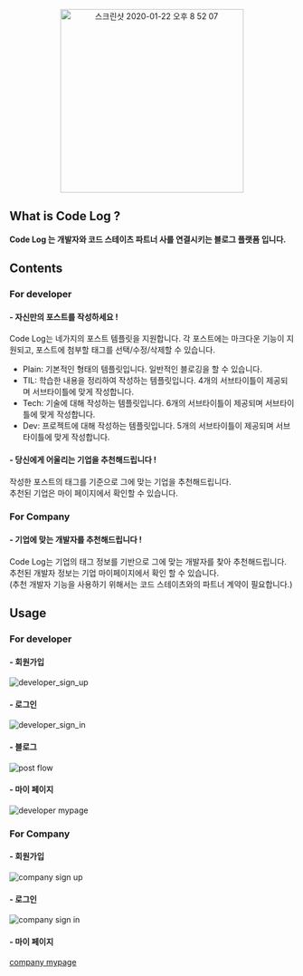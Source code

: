 <p align="center"> 
<img width="324" alt="스크린샷 2020-01-22 오후 8 52 07" src="https://user-images.githubusercontent.com/54742523/75141203-d06d6400-5733-11ea-892c-41d6ba5f4213.png">
  
   
###
###

## What is Code Log ?  
**Code Log 는 개발자와 코드 스테이츠 파트너 사를 연결시키는 블로그 플랫폼 입니다.**

## Contents

### For developer

#### - 자신만의 포스트를 작성하세요 !
  Code Log는 네가지의 포스트 템플릿을 지원합니다. 각 포스트에는 마크다운 기능이 지원되고,
포스트에 첨부할 태그를 선택/수정/삭제할 수 있습니다.  
  
  - Plain: 기본적인 형태의 템플릿입니다. 일반적인 블로깅을 할 수 있습니다.
  - TIL: 학습한 내용을 정리하여 작성하는 템플릿입니다. 4개의 서브타이틀이 제공되며 서브타이틀에 맞게 작성합니다.
  - Tech: 기술에 대해 작성하는 템플릿입니다. 6개의 서브타이틀이 제공되며 서브타이틀에 맞게 작성합니다.
  - Dev: 프로젝트에 대해 작성하는 템플릿입니다. 5개의 서브타이틀이 제공되며 서브타이틀에 맞게 작성합니다.

#### - 당신에게 어울리는 기업을 추천해드립니다 !
  작성한 포스트의 태그를 기준으로 그에 맞는 기업을 추천해드립니다.  
  추천된 기업은 마이 페이지에서 확인할 수 있습니다.

### For Company

#### - 기업에 맞는 개발자를 추천해드립니다 !
  Code Log는 기업의 태그 정보를 기반으로 그에 맞는 개발자를 찾아 추천해드립니다.  
  추천된 개발자 정보는 기업 마이페이지에서 확인 할 수 있습니다.  
    (추천 개발자 기능을 사용하기 위해서는 코드 스테이츠와의 파트너 계약이 필요합니다.)

  
## Usage

### For developer


#### - 회원가입  
![developer_sign_up](https://user-images.githubusercontent.com/54742523/75148803-dd924f00-5743-11ea-8a80-4183de17fd07.gif)  

#### - 로그인
  ![developer_sign_in](https://user-images.githubusercontent.com/54742523/75148906-20542700-5744-11ea-9ea2-da56d9674afe.gif)

#### - 블로그
![post flow](https://user-images.githubusercontent.com/54742523/75155955-6b763600-5754-11ea-9b59-c78505e92d27.gif)

#### - 마이 페이지
![developer mypage](https://user-images.githubusercontent.com/54742523/75155883-4da8d100-5754-11ea-918f-14acd7998851.gif)

### For Company


#### - 회원가입  
 ![company sign up](https://user-images.githubusercontent.com/54742523/75155819-310c9900-5754-11ea-9a40-429f6e27025d.gif)


#### - 로그인
![company sign in](https://user-images.githubusercontent.com/54742523/75155874-497cb380-5754-11ea-8cae-c468f9cc7f64.gif)

#### - 마이 페이지
[company mypage](http://dw.convertfiles.com/files/0777262001582557863/company_mypage.264)

